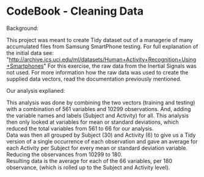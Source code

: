 # CodeBook - Cleaning Data

Background:

This project was meant to create Tidy dataset out of a managerie of many accumulated files from Samsung SmartPhone testing.
For full explanation of the initial data see:   
"http://archive.ics.uci.edu/ml/datasets/Human+Activity+Recognition+Using+Smartphones"
For this exercise, the raw data from the Inertial Signals was not used.  For more information how the raw data was used to create the supplied data vectors, read the documentation previously mentioned.  

Our analysis explianed:

This analysis was done by combining the two vectors (training and testing) with a combination of 561 variables and 10299 observations. And, adding the variable names and labels (Subject and Activity) for all.
This analysis then only looked at variables for mean or standard deviations, which reduced the total variables from 561 to 66 for our analysis.  
Data was then all grouped by Subject (30) and Activity (6) to give us a Tidy version of a single occurrence of each observation and gave an average for each Activity per Subject for every mean or standard deviation variable.  Reducing the observances from 10299 to 180.         
Resulting data is the average for each of the 66 variables, per 180 observance, (which is rolled up to the Subject and Activity level).      

